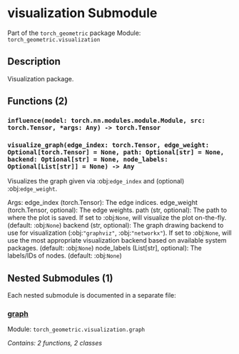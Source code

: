 # visualization Submodule

Part of the `torch_geometric` package
Module: `torch_geometric.visualization`

## Description

Visualization package.

## Functions (2)

### `influence(model: torch.nn.modules.module.Module, src: torch.Tensor, *args: Any) -> torch.Tensor`

### `visualize_graph(edge_index: torch.Tensor, edge_weight: Optional[torch.Tensor] = None, path: Optional[str] = None, backend: Optional[str] = None, node_labels: Optional[List[str]] = None) -> Any`

Visualizes the graph given via :obj:`edge_index` and (optional)
:obj:`edge_weight`.

Args:
    edge_index (torch.Tensor): The edge indices.
    edge_weight (torch.Tensor, optional): The edge weights.
    path (str, optional): The path to where the plot is saved.
        If set to :obj:`None`, will visualize the plot on-the-fly.
        (default: :obj:`None`)
    backend (str, optional): The graph drawing backend to use for
        visualization (:obj:`"graphviz"`, :obj:`"networkx"`).
        If set to :obj:`None`, will use the most appropriate
        visualization backend based on available system packages.
        (default: :obj:`None`)
    node_labels (List[str], optional): The labels/IDs of nodes.
        (default: :obj:`None`)

## Nested Submodules (1)

Each nested submodule is documented in a separate file:

### [graph](./visualization/graph.md)
Module: `torch_geometric.visualization.graph`

*Contains: 2 functions, 2 classes*
